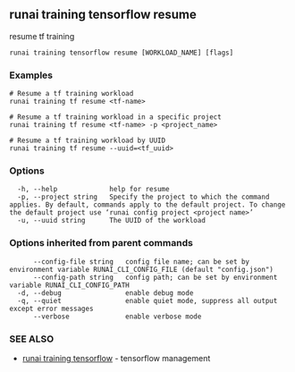 ## runai training tensorflow resume

resume tf training

```
runai training tensorflow resume [WORKLOAD_NAME] [flags]
```

### Examples

```
# Resume a tf training workload
runai training tf resume <tf-name>

# Resume a tf training workload in a specific project
runai training tf resume <tf-name> -p <project_name>

# Resume a tf training workload by UUID
runai training tf resume --uuid=<tf_uuid>
```

### Options

```
  -h, --help             help for resume
  -p, --project string   Specify the project to which the command applies. By default, commands apply to the default project. To change the default project use ‘runai config project <project name>’
  -u, --uuid string      The UUID of the workload
```

### Options inherited from parent commands

```
      --config-file string   config file name; can be set by environment variable RUNAI_CLI_CONFIG_FILE (default "config.json")
      --config-path string   config path; can be set by environment variable RUNAI_CLI_CONFIG_PATH
  -d, --debug                enable debug mode
  -q, --quiet                enable quiet mode, suppress all output except error messages
      --verbose              enable verbose mode
```

### SEE ALSO

* [runai training tensorflow](runai_training_tensorflow.md)	 - tensorflow management

